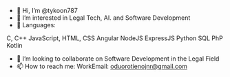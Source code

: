 - 👋 Hi, I’m @tykoon787
- 👀 I’m interested in Legal Tech, AI. and  Software Development
- 🌱 Languages: 

C, C++ 
JavaScript, HTML, CSS
Angular 
NodeJS
ExpressJS 
Python
SQL 
PhP 
Kotlin 


- 💞️ I’m looking to collaborate on Software Development in the Legal Field 
- 📫 How to reach me: WorkEmail: oduorotienojnr@gmail.com 

<!---
tykoon787/tykoon787 is a ✨ special ✨ repository because its `README.md` (this file) appears on your GitHub profile.
You can click the Preview link to take a look at your changes.
--->
